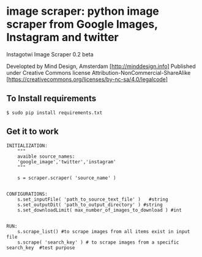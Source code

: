 # image scraper: python image scraper from Google Images, Instagram and twitter

Instagotwi Image Scraper 0.2 beta

Developted by Mind Design, Amsterdam [http://minddesign.info]
Published under Creative Commons license Attribution-NonCommercial-ShareAlike [https://creativecommons.org/licenses/by-nc-sa/4.0/legalcode]

## To Install requirements
	$ sudo pip install requirements.txt


## Get it to work
	INITIALIZATION:
		"""
		avaible source_names: 
		'google_image','twitter','instagram'
		"""

		s = scraper.scraper( 'source_name' )


	CONFIGURATIONS:
		s.set_inputFile( 'path_to_source_text_file' )	#string
		s.set_outputDit( 'path_to_output_directory' ) #string
		s.set_downloadLimit( max_number_of_images_to_download ) #int


	RUN:
		s.scrape_list() #to scrape images from all items exist in input file
		s.scrape( 'search_key' ) # to scrape images from a specific search_key  #test purpose 
